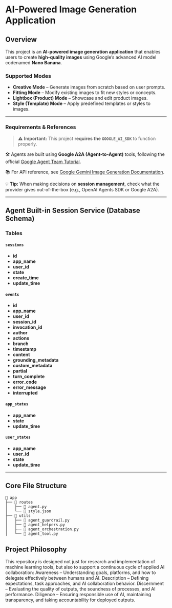 # AI-Powered Image Generation Application

## Overview

This project is an **AI-powered image generation application** that enables users to create **high-quality images** using Google’s advanced AI model codenamed **Nano Banana**.  

### Supported Modes
- **Creative Mode** – Generate images from scratch based on user prompts.  
- **Fitting Mode** – Modify existing images to fit new styles or concepts.  
- **Lightbox (Product) Mode** – Showcase and edit product images.  
- **Style (Template) Mode** – Apply predefined templates or styles to images.  

---

### Requirements & References
> ⚠️ **Important:** This project **requires the `GOOGLE_AI_SDK`** to function properly.  

🛠️ Agents are built using **Google A2A (Agent-to-Agent)** tools, following the official [Google Agent Team Tutorial](https://google.github.io/adk-docs/tutorials/agent-team/).  

📚 For API reference, see [Google Gemini Image Generation Documentation](https://ai.google.dev/gemini-api/docs/image-generation).  

💡 **Tip:** When making decisions on **session management**, check what the provider gives out-of-the-box (e.g., OpenAI Agents SDK or Google A2A).  

---

## Agent Built-in Session Service (Database Schema)

### Tables

#### `sessions`
- **id**
- **app_name**
- **user_id**
- **state**
- **create_time**
- **update_time**

#### `events`
- **id**
- **app_name**
- **user_id**
- **session_id**
- **invocation_id**
- **author**
- **actions**
- **branch**
- **timestamp**
- **content**
- **grounding_metadata**
- **custom_metadata**
- **partial**
- **turn_complete**
- **error_code**
- **error_message**
- **interrupted**

#### `app_states`
- **app_name**
- **state**
- **update_time**

#### `user_states`
- **app_name**
- **user_id**
- **state**
- **update_time**

---

## Core File Structure

```text
📂 app
├── 📂 routes
│   ├── 📄 agent.py
│   └── 📄 style.json
├── 📂 utils
│   ├── 📄 agent_guardrail.py
│   ├── 📄 agent_helpers.py
│   ├── 📄 agent_orchestration.py
│   └── 📄 agent_tool.py
```

## Project Philosophy

This repository is designed not just for research and implementation of machine learning tools, but also to support a continuous cycle of applied AI collaboration:
Awareness – Understanding goals, platforms, and how to delegate effectively between humans and AI.
Description – Defining expectations, task approaches, and AI collaboration behavior.
Discernment – Evaluating the quality of outputs, the soundness of processes, and AI performance.
Diligence – Ensuring responsible use of AI, maintaining transparency, and taking accountability for deployed outputs.
